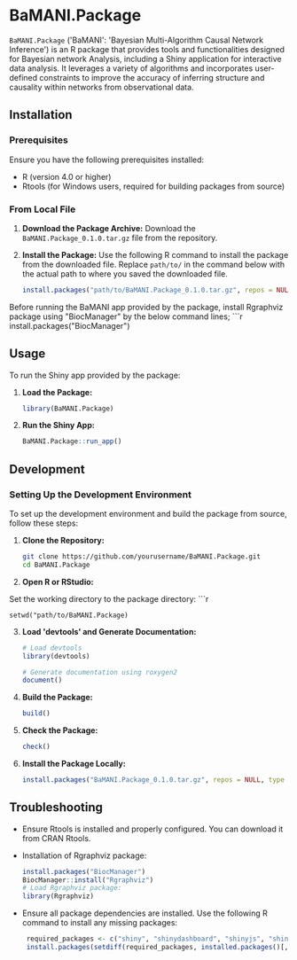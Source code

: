 # BaMANI.Package

`BaMANI.Package` ('BaMANI': 'Bayesian Multi-Algorithm Causal Network Inference') is an R package that provides tools and functionalities designed for Bayesian network Analysis, including a Shiny application for interactive data analysis. It leverages a variety of algorithms and incorporates user-defined constraints to improve the accuracy of inferring structure and causality within networks from observational data. 

## Installation

### Prerequisites

Ensure you have the following prerequisites installed:
- R (version 4.0 or higher)
- Rtools (for Windows users, required for building packages from source)

### From Local File

1. **Download the Package Archive:**
   Download the `BaMANI.Package_0.1.0.tar.gz` file from the repository.

2. **Install the Package:**
   Use the following R command to install the package from the downloaded file. Replace `path/to/` in the command below with the actual path to where you saved the downloaded file.

   ```r
   install.packages("path/to/BaMANI.Package_0.1.0.tar.gz", repos = NULL, type = "source")
   
Before running the BaMANI app provided by the package, install Rgraphviz package using "BiocManager" by the below command lines;
    ```r
    install.packages("BiocManager")

## Usage

To run the Shiny app provided by the package:

1. **Load the Package:**

   ```r
   library(BaMANI.Package)

2. **Run the Shiny App:**
   ```r
   BaMANI.Package::run_app()

## Development

### Setting Up the Development Environment

To set up the development environment and build the package from source, follow these steps:

1. **Clone the Repository:**
   ```sh
   git clone https://github.com/yourusername/BaMANI.Package.git
   cd BaMANI.Package

2. **Open R or RStudio:** 

Set the working directory to the package directory:
    ```r
    
    setwd("path/to/BaMANI.Package)   
 
3. **Load 'devtools' and Generate Documentation:** 

   ```r
   # Load devtools
   library(devtools)

   # Generate documentation using roxygen2
   document()

4. **Build the Package:**
      ```r
      build()

5. **Check the Package:**
      ```r
      check()

6. **Install the Package Locally:**

      ```r
      install.packages("BaMANI.Package_0.1.0.tar.gz", repos = NULL, type = "source")

## Troubleshooting

- Ensure Rtools is installed and properly configured. You can download it from CRAN Rtools.
- Installation of Rgraphviz package:
  ```r
  install.packages("BiocManager")
  BiocManager::install("Rgraphviz")
  # Load Rgraphviz package:
  library(Rgraphviz)  

- Ensure all package dependencies are installed. Use the following R command to install any missing packages:

  ```r
   required_packages <- c("shiny", "shinydashboard", "shinyjs", "shinyWidgets", "DT", "purrr", "parallel", "bnlearn", "visNetwork", "plotly", "shinyalert", "htmltools")
   install.packages(setdiff(required_packages, installed.packages()[,"Package"]))


